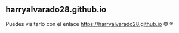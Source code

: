 ## harryalvarado28.github.io

Puedes visitarlo con el enlace https://harryalvarado28.github.io :copyright: :registered:

